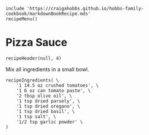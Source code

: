 ~~~ markdown-script
include 'https://craigahobbs.github.io/hobbs-family-cookbook/markdownBookRecipe.mds'
recipeMenu()
~~~

# Pizza Sauce

~~~ markdown-script
recipeHeader(null, 4)
~~~

Mix all ingredients in a small bowl.

~~~ markdown-script
recipeIngredients( \
    '1 14.5 oz crushed tomatoes', \
    '1 6 oz can tomato paste', \
    '2 tbsp olive oil', \
    '1 tsp dried parsely', \
    '1 tsp dried oregano', \
    '1 tsp dried basil', \
    '1 tsp salt', \
    '1/2 tsp garlic powder' \
)
~~~
